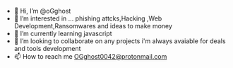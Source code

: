 - 👋 Hi, I’m @oGghost
- 👀 I’m interested in ... phishing attcks,Hacking ,Web Development,Ransomwares and ideas to make money  
- 🌱 I’m currently learning  javascript
- 💞️ I’m looking to collaborate on any projects i'm always avaiable for deals and tools development 
- 📫 How to reach me OGghost0042@protonmail.com

<!---
oGghost/oGghost is a ✨ special ✨ repository because its `README.md` (this file) appears on your GitHub profile.
You can click the Preview link to take a look at your changes.
--->
